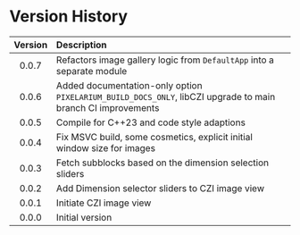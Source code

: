 # Version History

| Version | Description                                                                                                 |
|:-------:|:------------------------------------------------------------------------------------------------------------|
|   0.0.7 | Refactors image gallery logic from `DefaultApp` into a separate module                                      |
|   0.0.6 | Added documentation-only option `PIXELARIUM_BUILD_DOCS_ONLY`, libCZI upgrade to main branch CI improvements |
|   0.0.5 | Compile for C++23 and code style adaptions                                                                  |
|   0.0.4 | Fix MSVC build, some cosmetics, explicit initial window size for images                                     |
|   0.0.3 | Fetch subblocks based on the dimension selection sliders                                                    |
|   0.0.2 | Add Dimension selector sliders to CZI image view                                                            |
|   0.0.1 | Initiate CZI image view                                                                                     |
|   0.0.0 | Initial version                                                                                             |

